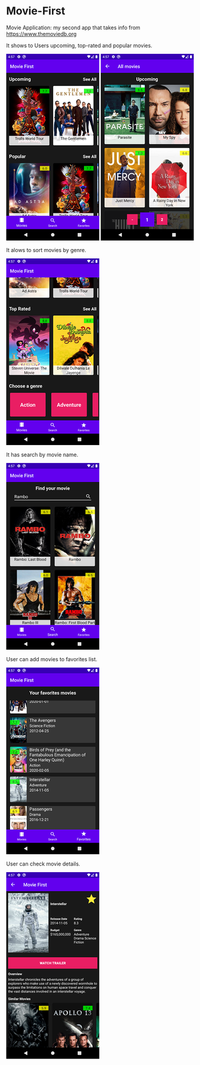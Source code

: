 # Movie-First
Movie Application: my second app that takes info from https://www.themoviedb.org

It shows to Users upcoming, top-rated and popular movies. 

![Image alt](https://github.com/ZaberZiv/Movie-First/blob/master/screenshots/shot_1.png)
![Image alt](https://github.com/ZaberZiv/Movie-First/blob/master/screenshots/shot_6.png)

It alows to sort movies by genre.

![Image alt](https://github.com/ZaberZiv/Movie-First/blob/master/screenshots/shot_2.png)

It has search by movie name.

![Image alt](https://github.com/ZaberZiv/Movie-First/blob/master/screenshots/shot_5.png)

User can add movies to favorites list.

![Image alt](https://github.com/ZaberZiv/Movie-First/blob/master/screenshots/shot_3.png)

User can check movie details.

![Image alt](https://github.com/ZaberZiv/Movie-First/blob/master/screenshots/shot_4.png)
